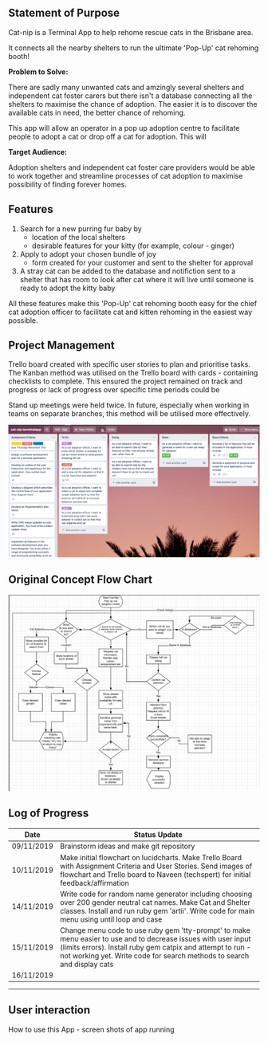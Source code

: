 ## Statement of Purpose ##
Cat-nip is a Terminal App to help rehome rescue cats in the Brisbane area. 

It connects all the nearby shelters to run the ultimate 'Pop-Up' cat rehoming booth!

**Problem to Solve:**

There are sadly many unwanted cats and amzingly several shelters and independent cat foster carers but there isn't a database connecting all the shelters to maximise the chance of adoption. The easier it is to discover the available cats in need, the better chance of rehoming.

This app will allow an operator in a pop up adoption centre to facilitate people to adopt a cat or drop off a cat for adoption. This will 

**Target Audience:**

Adoption shelters and independent cat foster care providers would be able to work together and streamline processes of cat adoption to maximise possibility of finding forever homes.



## Features ##

1. Search for a new purring fur baby by
    - location of the local shelters
    - desirable features for your kitty (for example, colour - ginger)
2. Apply to adopt your chosen bundle of joy
    - form created for your customer and sent to the shelter for approval
3. A stray cat can be added to the database and notifiction sent to a shelter that has room to look after cat where it will live until someone is ready to adopt the kitty baby


All these features make this 'Pop-Up' cat rehoming booth easy for the chief cat adoption officer to facilitate cat and kitten rehoming in the easiest way possible.

## Project Management ##

Trello board created with specific user stories to plan and prioritise tasks. The Kanban method was utilised on the Trello board with cards - containing checklists to complete.
This ensured the project remained on track and progress or lack of progress over specific time periods could be 

Stand up meetings were held twice. In future, especially when working in teams on separate branches, this method will be utilised more effectively.

![demonstration of Trello Baord in action during project](Trello_Board_in_progress.png)



## Original Concept Flow Chart ##
![conept for cat-nip app as a flowcharts](Original_catnip_flowchart.png)


## Log of Progress ##

| Date       | Status Update                                 
|------------|------------------------------|
| 09/11/2019 | Brainstorm ideas and make git repository                                                                                                                                                                        
| 10/11/2019 | Make initial flowchart on lucidcharts. Make Trello Board with Assignment Criteria and User Stories. Send images of flowchart and Trello board to Naveen (techspert) for initial feedback/affirmation          
| 14/11/2019 | Write code for random name generator including choosing over 200 gender neutral cat names. Make Cat and Shelter classes. Install and run ruby gem 'artii'. Write code for main menu using until loop and case 
| 15/11/2019 | Change menu code to use ruby gem 'tty-prompt' to make menu easier to use and to decrease issues with user input (limits errors). Install ruby gem catpix and attempt to run - not working yet. Write code for search methods to search and display cats |   
| 16/11/2019 | 
-------------------------------------------------------------


## User interaction ##
How to use this App - screen shots of app running